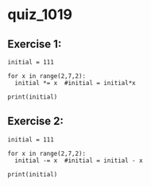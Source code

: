 # quiz_1019
## Exercise 1:
```
initial = 111

for x in range(2,7,2):
  initial *= x  #initial = initial*x

print(initial)
```
## Exercise 2:
```
initial = 111

for x in range(2,7,2):
  initial -= x  #initial = initial - x

print(initial)
```
